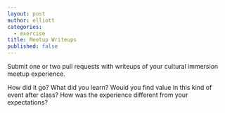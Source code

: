 ```yaml
---
layout: post
author: elliott
categories:
  - exercise
title: Meetup Writeups
published: false
---
```


Submit one or two pull requests with writeups of your cultural immersion meetup experience.

How did it go?  What did you learn?  Would you find value in this kind of event after class?
How was the experience different from your expectations?

